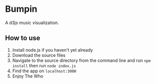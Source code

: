 # Bumpin
A d3js music visualization.

## How to use
1. Install node.js if you haven't yet already
2. Download the source files
3. Navigate to the source directory from the command line and run `npm install` then run `node index.js`
4. Find the app on `localhost:3000`
5. Enjoy The Who
